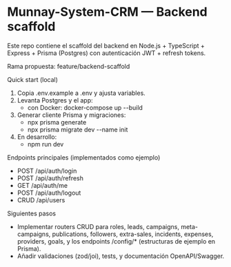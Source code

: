 # Munnay-System-CRM — Backend scaffold

Este repo contiene el scaffold del backend en Node.js + TypeScript + Express + Prisma (Postgres) con autenticación JWT + refresh tokens.

Rama propuesta: feature/backend-scaffold

Quick start (local)
1. Copia .env.example a .env y ajusta variables.
2. Levanta Postgres y el app:
   - con Docker: docker-compose up --build
3. Generar cliente Prisma y migraciones:
   - npx prisma generate
   - npx prisma migrate dev --name init
4. En desarrollo:
   - npm run dev

Endpoints principales (implementados como ejemplo)
- POST /api/auth/login
- POST /api/auth/refresh
- GET /api/auth/me
- POST /api/auth/logout
- CRUD /api/users

Siguientes pasos
- Implementar routers CRUD para roles, leads, campaigns, meta-campaigns, publications, followers, extra-sales, incidents, expenses, providers, goals, y los endpoints /config/* (estructuras de ejemplo en Prisma).
- Añadir validaciones (zod/joi), tests, y documentación OpenAPI/Swagger.
